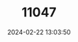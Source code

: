 ---
title: "11047"
category: "Kogia breviceps"
draft: false
date: 2024-02-22 13:03:50
languages:
  Spanish; Castilian: ["Cachalote cabeza chica", "Cachalote pigmeo"]
  French: ["Cachalot pygmée"]
  English: ["Pygmy Sperm Whale"]
---